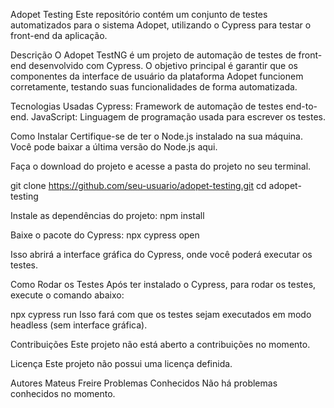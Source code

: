 Adopet Testing
Este repositório contém um conjunto de testes automatizados para o sistema Adopet, utilizando o Cypress para testar o front-end da aplicação.

Descrição
O Adopet TestNG é um projeto de automação de testes de front-end desenvolvido com Cypress. O objetivo principal é garantir que os componentes da interface de usuário da plataforma Adopet funcionem corretamente, testando suas funcionalidades de forma automatizada.

Tecnologias Usadas
Cypress: Framework de automação de testes end-to-end.
JavaScript: Linguagem de programação usada para escrever os testes.

Como Instalar
Certifique-se de ter o Node.js instalado na sua máquina. Você pode baixar a última versão do Node.js aqui.

Faça o download do projeto e acesse a pasta do projeto no seu terminal.

git clone https://github.com/seu-usuario/adopet-testing.git
cd adopet-testing

Instale as dependências do projeto:
npm install

Baixe o pacote do Cypress:
npx cypress open

Isso abrirá a interface gráfica do Cypress, onde você poderá executar os testes.

Como Rodar os Testes
Após ter instalado o Cypress, para rodar os testes, execute o comando abaixo:

npx cypress run
Isso fará com que os testes sejam executados em modo headless (sem interface gráfica).

Contribuições
Este projeto não está aberto a contribuições no momento.

Licença
Este projeto não possui uma licença definida.

Autores
Mateus Freire
Problemas Conhecidos
Não há problemas conhecidos no momento.
